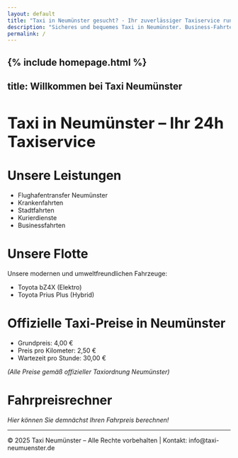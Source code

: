 ```yaml
---
layout: default
title: "Taxi in Neumünster gesucht? - Ihr zuverlässiger Taxiservice rund um die Uhr"
description: "Sicheres und bequemes Taxi in Neumünster. Business-Fahrten, Schülerfahrten, Kurierfahrten, Flughafentransfer und mehr. Jetzt online bestellen!"
permalink: /
---
```

<!-- Hier kommt der Inhalt der Startseite als Markdown oder HTML. Für komplexe Abschnitte kann HTML direkt verwendet werden. -->
{% include homepage.html %}
---
title: Willkommen bei Taxi Neumünster
---


<!-- SEO: Sichtbares H1 und strukturierte Daten für LocalBusiness -->
<h1 style="font-size:2.2rem;margin-bottom:1.2rem;">Taxi in Neumünster – Ihr 24h Taxiservice</h1>
<script type="application/ld+json">
{
  "@context": "https://schema.org",
  "@type": "LocalBusiness",
  "name": "TaxiGo Neumünster",
  "image": "https://xn--taxigoneumnster-8vb.de/assets/taxi.jpg",
  "@id": "https://xn--taxigoneumnster-8vb.de",
  "url": "https://xn--taxigoneumnster-8vb.de",
  "telephone": "+4943219638696",
  "address": {
    "@type": "PostalAddress",
    "streetAddress": "Am neuen kamp 38a",
    "addressLocality": "Neumünster",
    "postalCode": "24537",
    "addressCountry": "DE"
  },
  "geo": {
    "@type": "GeoCoordinates",
    "latitude": 54.074,
    "longitude": 9.983
  },
  "openingHoursSpecification": [{
    "@type": "OpeningHoursSpecification",
    "dayOfWeek": [
      "Monday","Tuesday","Wednesday","Thursday","Friday","Saturday","Sunday"
    ],
    "opens": "00:00",
    "closes": "23:59"
  }],
  "sameAs": [
    "https://www.facebook.com/",
    "https://www.instagram.com/"
  ]
}
</script>

# Unsere Leistungen

- Flughafentransfer Neumünster
- Krankenfahrten
- Stadtfahrten
- Kurierdienste
- Businessfahrten

# Unsere Flotte

Unsere modernen und umweltfreundlichen Fahrzeuge:
- Toyota bZ4X (Elektro)
- Toyota Prius Plus (Hybrid)

# Offizielle Taxi-Preise in Neumünster

- Grundpreis: 4,00 €
- Preis pro Kilometer: 2,50 €
- Wartezeit pro Stunde: 30,00 €

*(Alle Preise gemäß offizieller Taxiordnung Neumünster)*

# Fahrpreisrechner

*Hier können Sie demnächst Ihren Fahrpreis berechnen!*

---

<footer>
  <p>© 2025 Taxi Neumünster – Alle Rechte vorbehalten | Kontakt: info@taxi-neumuenster.de</p>
</footer>

